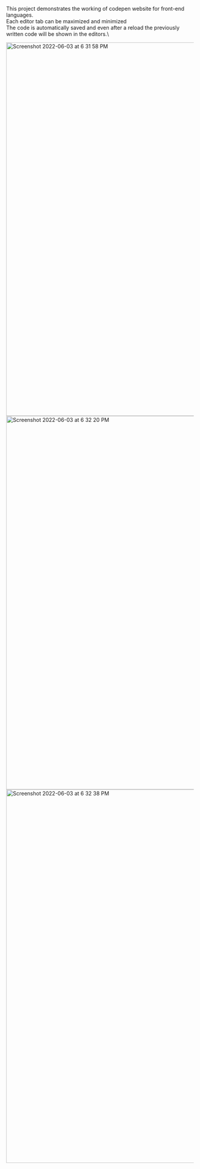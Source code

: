 This project demonstrates the working of codepen website for front-end languages.\
Each editor tab can be maximized and minimized\
The code is automatically saved and even after a reload the previously written code will be shown in the editors.\

<img width="1000" alt="Screenshot 2022-06-03 at 6 31 58 PM" src="https://user-images.githubusercontent.com/57523177/171861414-bc03fb4e-c6e6-4ac1-a411-070d1b8014ec.png">

<img width="1000" alt="Screenshot 2022-06-03 at 6 32 20 PM" src="https://user-images.githubusercontent.com/57523177/171861439-71d0f5e0-f70d-4094-8a1a-282f9fa9f60a.png">

<img width="1000" alt="Screenshot 2022-06-03 at 6 32 38 PM" src="https://user-images.githubusercontent.com/57523177/171861456-bb470cef-6b91-461d-9810-0841cc7fbff1.png">
